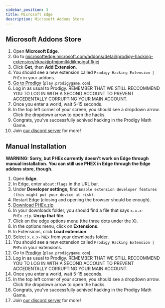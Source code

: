 ```yaml
---
sidebar_position: 3
title: Microsoft Edge
description: Microsoft Addons Store
---
```



## Microsoft Addons Store

1. Open **Microsoft Edge**.
2. Go to [microsoftedge.microsoft.com/addons/detail/prodigy-hacking-extension/ekoakjipfmjpmlkldiikhoigaflfkjej](https://microsoftedge.microsoft.com/addons/detail/prodigy-hacking-extension/ekoakjipfmjpmlkldiikhoigaflfkjej)
3. Click **Get**, then **Add Extension**.
4. You should see a new extension called `Prodigy Hacking Extension | PHEx` in your addons.
5. [Go to Prodigy](https://play.prodigygame.com) (``play.prodigygame.com``).
6. Log in as usual to Prodigy. REMEMBER THAT WE STILL RECCOMMEND YOU TO LOG IN WITH A SECOND ACCOUNT TO PREVENT ACCEDENTALLY CORRUPTING YOUR MAIN ACCOUNT.
7. Once you enter a world, wait 5-15 seconds.
8. In the top left corner of your screen, you should see a dropdown arrow. Click the dropdown arrow to open the hacks.
9. Congrats, you've successfully achived hacking in the Prodigy Math Game.
10. Join [our discord server](https://dsc.gg/ProdigyPNP) for more!

<p/>

## Manual Installation


**WARNING: Sorry, but PHEx currently doesn't work on Edge through manual installation.**
**You can still use PHEX in Edge through the Edge addons store, though.**

1. Open **Edge**.
2. In Edge, enter ``about:flags`` in the URL bar.
3. Under **Developer settings**, find `Enable extension developer features (this might put your device at risk)`.
4. Restart Edge (closing and opening the browser should be enough).
5. [Download PHEx.zip](https://github.com/ProdigyPNP/ProdigyMathGameHacking/releases/latest)
6. In your downloads folder, you should find a file that says `x.x.x-PHEx.zip`. **Unzip that file**.
7. Click on the edge options menu (the three dots under the X).
8. In the options menu, click on **Extensions**.
9. In Extensions, click **Load extension**.
10. Select `x.x.x-PHEx` from your downloads folder.
11. You should see a new extension called `Prodigy Hacking Extension | PHEx` in your extensions.
12. Go to [Prodigy](https://play.prodigygame.com) (``play.prodigygame.com``).
13. Log in as usual to Prodigy. REMEMBER THAT WE STILL RECCOMMEND YOU TO LOG IN WITH A SECOND ACCOUNT TO PREVENT ACCEDENTALLY CORRUPTING YOUR MAIN ACCOUNT.
14. Once you enter a world, wait 5-15 seconds.
15. In the top left corner of your screen, you should see a dropdown arrow. Click the dropdown arrow to open the hacks.
16. Congrats, you've successfully achived hacking in the Prodigy Math Game.
17. Join [our discord server](https://dsc.gg/ProdigyPNP) for more!
